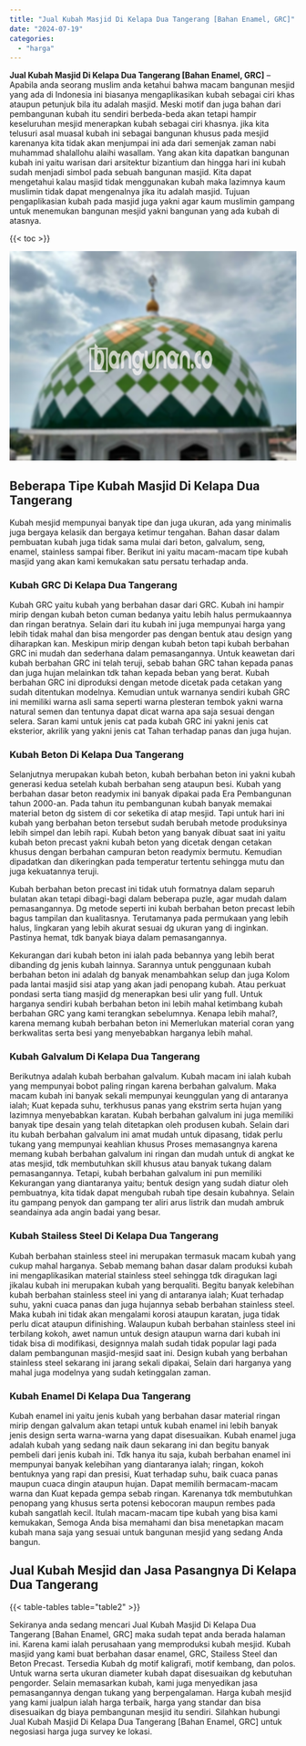 ```yaml
---
title: "Jual Kubah Masjid Di Kelapa Dua Tangerang [Bahan Enamel, GRC]"
date: "2024-07-19"
categories: 
  - "harga"
---
```


**Jual Kubah Masjid Di Kelapa Dua Tangerang \[Bahan Enamel, GRC\]** – Apabila anda seorang muslim anda ketahui bahwa macam bangunan mesjid yang ada di Indonesia ini biasanya mengaplikasikan kubah sebagai ciri khas ataupun petunjuk bila itu adalah masjid. Meski motif dan juga bahan dari pembangunan kubah itu sendiri berbeda-beda akan tetapi hampir keseluruhan mesjid menerapkan kubah sebagai ciri khasnya. jika kita telusuri asal muasal kubah ini sebagai bangunan khusus pada mesjid karenanya kita tidak akan menjumpai ini ada dari semenjak zaman nabi muhammad shalallohu alaihi wasallam. Yang akan kita dapatkan bangunan kubah ini yaitu warisan dari arsitektur bizantium dan hingga hari ini kubah sudah menjadi simbol pada sebuah bangunan masjid. Kita dapat mengetahui kalau masjid tidak menggunakan kubah maka lazimnya kaum muslimin tidak dapat mengenalnya jika itu adalah masjid. Tujuan pengaplikasian kubah pada masjid juga yakni agar kaum muslimin gampang untuk menemukan bangunan mesjid yakni bangunan yang ada kubah di atasnya.

{{< toc >}}

![Jual Kubah Masjid Di Kelapa Dua Tangerang [Bahan Enamel, GRC]](/images/jual-kubah-masjid-20.png)

## Beberapa Tipe Kubah Masjid Di Kelapa Dua Tangerang

Kubah mesjid mempunyai banyak tipe dan juga ukuran, ada yang minimalis juga bergaya kelasik dan bergaya ketimur tengahan. Bahan dasar dalam pembuatan kubah juga tidak sama mulai dari beton, galvalum, seng, enamel, stainless sampai fiber. Berikut ini yaitu macam-macam tipe kubah masjid yang akan kami kemukakan satu persatu terhadap anda.

### Kubah GRC Di Kelapa Dua Tangerang

Kubah GRC yaitu kubah yang berbahan dasar dari GRC. Kubah ini hampir mirip dengan kubah beton cuman bedanya yaitu lebih halus permukaannya dan ringan beratnya. Selain dari itu kubah ini juga mempunyai harga yang lebih tidak mahal dan bisa mengorder pas dengan bentuk atau design yang diharapkan kan. Meskipun mirip dengan kubah beton tapi kubah berbahan GRC ini mudah dan sederhana dalam pemasangannya. Untuk keawetan dari kubah berbahan GRC ini telah teruji, sebab bahan GRC tahan kepada panas dan juga hujan melainkan tdk tahan kepada beban yang berat. Kubah berbahan GRC ini diproduksi dengan metode dicetak pada cetakan yang sudah ditentukan modelnya. Kemudian untuk warnanya sendiri kubah GRC ini memiliki warna asli sama seperti warna plesteran tembok yakni warna natural semen dan tentunya dapat dicat warna apa saja sesuai dengan selera. Saran kami untuk jenis cat pada kubah GRC ini yakni jenis cat eksterior, akrilik yang yakni jenis cat Tahan terhadap panas dan juga hujan.

### Kubah Beton Di Kelapa Dua Tangerang

Selanjutnya merupakan kubah beton, kubah berbahan beton ini yakni kubah generasi kedua setelah kubah berbahan seng ataupun besi. Kubah yang berbahan dasar beton readymix ini banyak dipakai pada Era Pembangunan tahun 2000-an. Pada tahun itu pembangunan kubah banyak memakai material beton dg sistem di cor seketika di atap mesjid. Tapi untuk hari ini kubah yang berbahan beton tersebut sudah berubah metode produksinya lebih simpel dan lebih rapi. Kubah beton yang banyak dibuat saat ini yaitu kubah beton precast yakni kubah beton yang dicetak dengan cetakan khusus dengan berbahan campuran beton readymix bermutu. Kemudian dipadatkan dan dikeringkan pada temperatur tertentu sehingga mutu dan juga kekuatannya teruji.

Kubah berbahan beton precast ini tidak utuh formatnya dalam separuh bulatan akan tetapi dibagi-bagi dalam beberapa puzle, agar mudah dalam pemasangannya. Dg metode seperti ini kubah berbahan beton precast lebih bagus tampilan dan kualitasnya. Terutamanya pada permukaan yang lebih halus, lingkaran yang lebih akurat sesuai dg ukuran yang di inginkan. Pastinya hemat, tdk banyak biaya dalam pemasangannya.

Kekurangan dari kubah beton ini ialah pada bebannya yang lebih berat dibanding dg jenis kubah lainnya. Sarannya untuk penggunaan kubah berbahan beton ini adalah dg banyak menambahkan selup dan juga Kolom pada lantai masjid sisi atap yang akan jadi penopang kubah. Atau perkuat pondasi serta tiang masjid dg menerapkan besi ulir yang full. Untuk harganya sendiri kubah berbahan beton ini lebih mahal ketimbang kubah berbahan GRC yang kami terangkan sebelumnya. Kenapa lebih mahal?, karena memang kubah berbahan beton ini Memerlukan material coran yang berkwalitas serta besi yang menyebabkan harganya lebih mahal.

### Kubah Galvalum Di Kelapa Dua Tangerang

Berikutnya adalah kubah berbahan galvalum. Kubah macam ini ialah kubah yang mempunyai bobot paling ringan karena berbahan galvalum. Maka macam kubah ini banyak sekali mempunyai keunggulan yang di antaranya ialah; Kuat kepada suhu, terkhusus panas yang ekstrim serta hujan yang lazimnya menyebabkan karatan. Kubah berbahan galvalum ini juga memiliki banyak tipe desain yang telah ditetapkan oleh produsen kubah. Selain dari itu kubah berbahan galvalum ini amat mudah untuk dipasang, tidak perlu tukang yang mempunyai keahlian khusus Proses memasangnya karena memang kubah berbahan galvalum ini ringan dan mudah untuk di angkat ke atas mesjid, tdk membutuhkan skill khusus atau banyak tukang dalam pemasangannya. Tetapi, kubah berbahan galvalum ini pun memiliki Kekurangan yang diantaranya yaitu; bentuk design yang sudah diatur oleh pembuatnya, kita tidak dapat mengubah rubah tipe desain kubahnya. Selain itu gampang penyok dan gampang ter aliri arus listrik dan mudah ambruk seandainya ada angin badai yang besar.

### Kubah Stailess Steel Di Kelapa Dua Tangerang

Kubah berbahan stainless steel ini merupakan termasuk macam kubah yang cukup mahal harganya. Sebab memang bahan dasar dalam produksi kubah ini mengaplikasikan material stainless steel sehingga tdk diragukan lagi jikalau kubah ini merupakan kubah yang berqualiti. Begitu banyak kelebihan kubah berbahan stainless steel ini yang di antaranya ialah; Kuat terhadap suhu, yakni cuaca panas dan juga hujannya sebab berbahan stainless steel. Maka kubah ini tidak akan mengalami korosi ataupun karatan, juga tidak perlu dicat ataupun difinishing. Walaupun kubah berbahan stainless steel ini terbilang kokoh, awet namun untuk design ataupun warna dari kubah ini tidak bisa di modifikasi, designnya malah sudah tidak popular lagi pada dalam pembangunan masjid-mesjid saat ini. Design kubah yang berbahan stainless steel sekarang ini jarang sekali dipakai, Selain dari harganya yang mahal juga modelnya yang sudah ketinggalan zaman.

### Kubah Enamel Di Kelapa Dua Tangerang

Kubah enamel ini yaitu jenis kubah yang berbahan dasar material ringan mirip dengan galvalum akan tetapi untuk kubah enamel ini lebih banyak jenis design serta warna-warna yang dapat disesuaikan. Kubah enamel juga adalah kubah yang sedang naik daun sekarang ini dan begitu banyak pembeli dari jenis kubah ini. Tdk hanya itu saja, kubah berbahan enamel ini mempunyai banyak kelebihan yang diantaranya ialah; ringan, kokoh bentuknya yang rapi dan presisi, Kuat terhadap suhu, baik cuaca panas maupun cuaca dingin ataupun hujan. Dapat memilih bermacam-macam warna dan Kuat kepada gempa sebab ringan. Karenanya tdk membutuhkan penopang yang khusus serta potensi kebocoran maupun rembes pada kubah sangatlah kecil. Itulah macam-macam tipe kubah yang bisa kami kemukakan, Semoga Anda bisa memahami dan bisa menetapkan macam kubah mana saja yang sesuai untuk bangunan mesjid yang sedang Anda bangun.

## Jual Kubah Mesjid dan Jasa Pasangnya Di Kelapa Dua Tangerang

{{< table-tables table="table2" >}}

Sekiranya anda sedang mencari Jual Kubah Masjid Di Kelapa Dua Tangerang \[Bahan Enamel, GRC\] maka sudah tepat anda berada halaman ini. Karena kami ialah perusahaan yang memproduksi kubah mesjid. Kubah masjid yang kami buat berbahan dasar enamel, GRC, Stailess Steel dan Beton Precast. Tersedia Kubah dg motif kaligrafi, motif kembang, dan polos. Untuk warna serta ukuran diameter kubah dapat disesuaikan dg kebutuhan pengorder. Selain memasarkan kubah, kami juga menyedikan jasa pemasangannya dengan tukang yang berpengalaman. Harga kubah mesjid yang kami jualpun ialah harga terbaik, harga yang standar dan bisa disesuaikan dg biaya pembangunan mesjid itu sendiri. Silahkan hubungi Jual Kubah Masjid Di Kelapa Dua Tangerang \[Bahan Enamel, GRC\] untuk negosiasi harga juga survey ke lokasi.
